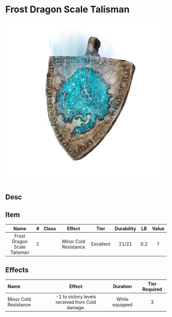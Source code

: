 # Frost Dragon Scale Talisman

![Copyrighted Image](FrostDragonScaleTalisman.png)

## Desc

## Item

|            Name            | # | Class |        Effect        |   Tier   | Durability | LB | Value |
| :-------------------------: | :-: | :---: | :-------------------: | :-------: | :--------: | :-: | :---: |
| Frost Dragon Scale Talisman | 1 |      | Minor Cold Resistance | Excellent |   21/21   | 0.2 |   ?   |

## Effects

| Name | Effect | Duration | Tier Required |
| :--- | :----: | :------: | :-----------: |
| Minor Cold Resistance | -1 to victory levels received from Cold damage. | While equipped | 3 |
